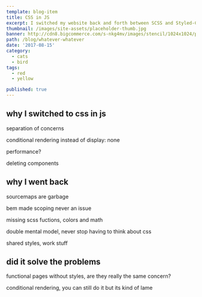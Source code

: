 ```yaml
---
template: blog-item
title: CSS in JS
excerpt: I switched my website back and forth between SCSS and Styled-Components four times. Here are some thoughts on why I kept going back and forth and why I eventually chose what I did.
thumbnail: /images/site-assets/placeholder-thumb.jpg
banner: http://cdn8.bigcommerce.com/s-nkg4mv/images/stencil/1024x1024/products/1938/6665/sd16427-reeses-peanut-butter-big-cup-king-size-16-ct-2__55532.1505957112.jpg?c=2
path: /blog/whatever-whatever
date: '2017-08-15'
category: 
  - cats
  - bird
tags:
  - red
  - yellow

published: true
---
```


## why I switched to css in js

separation of concerns

conditional rendering instead of display: none

performance?

deleting components


## why I went back

sourcemaps are garbage

bem made scoping never an issue

missing scss fuctions, colors and math

double mental model, never stop having to think about css

shared styles, work stuff


## did it solve the problems

functional pages without styles, are they really the same concern?

conditional rendering, you can still do it but its kind of lame